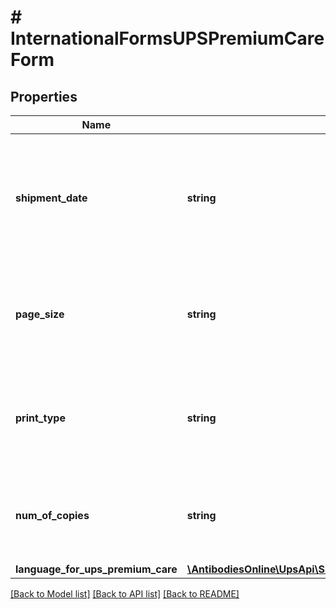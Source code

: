 # # InternationalFormsUPSPremiumCareForm

## Properties

Name | Type | Description | Notes
------------ | ------------- | ------------- | -------------
**shipment_date** | **string** | Shipment Date associated with UPS Premium Care Shipment.   Valid Format: yyyyMMdd |
**page_size** | **string** | Size of UPS Premium Care Form.  Valid values:  01 &#x3D; A4 Size 02 &#x3D; Letter Size |
**print_type** | **string** | Format of UPS Premium Care Form.  Valid values:  01 &#x3D; PNG 02 &#x3D; PDF |
**num_of_copies** | **string** | Number of Copies of UPS Premium Care Form.  Valid value is 02. |
**language_for_ups_premium_care** | [**\AntibodiesOnline\UpsApi\Shipping\UPSPremiumCareFormLanguageForUPSPremiumCare**](UPSPremiumCareFormLanguageForUPSPremiumCare.md) |  |

[[Back to Model list]](../../README.md#models) [[Back to API list]](../../README.md#endpoints) [[Back to README]](../../README.md)
